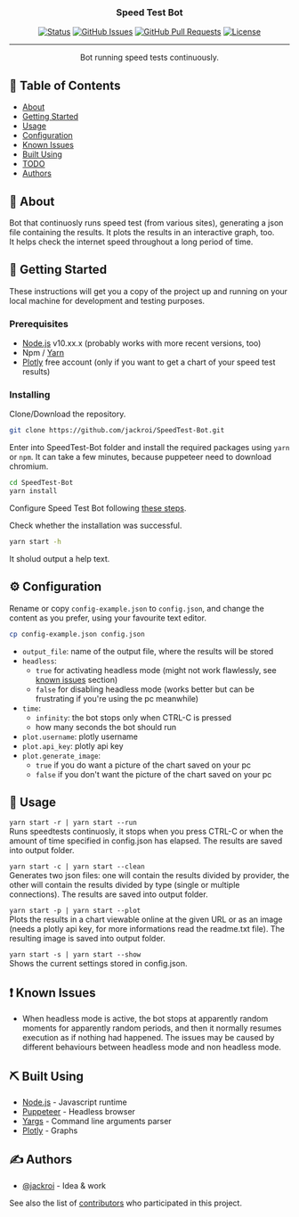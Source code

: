[//]: # (Comment)

<!--
<p align="center">
  <a href="" rel="noopener">
 <img width=200px height=200px src="https://i.imgur.com/6wj0hh6.jpg" alt="Project logo"></a>
</p>
-->

<h3 align="center">Speed Test Bot</h3>

<div align="center">

  [![Status](https://img.shields.io/badge/status-active-success.svg)]()
  [![GitHub Issues](https://img.shields.io/github/issues/jackroi/SpeedTest-Bot.svg)](https://github.com/jackroi/SpeedTest-Bot/issues)
  [![GitHub Pull Requests](https://img.shields.io/github/issues-pr/jackroi/SpeedTest-Bot.svg)](https://github.com/jackroi/SpeedTest-Bot/pulls)
  [![License](https://img.shields.io/badge/license-MIT-blue.svg)](/LICENSE)

</div>

---

<p align="center">
    Bot running speed tests continuously.
    <br>
</p>


## 📝 Table of Contents
- [About](#about)
- [Getting Started](#getting_started)
- [Usage](#usage)
- [Configuration](#configuration)
- [Known Issues](#known_issues)
- [Built Using](#built_using)
- [TODO](./TODO.md)
- [Authors](#authors)


## 🧐 About <a name = "about"></a>
Bot that continuosly runs speed test (from various sites), generating a json file containing the results. It plots the results in an interactive graph, too.
<br>
It helps check the internet speed throughout a long period of time.


## 🏁 Getting Started <a name="getting_started"></a>
These instructions will get you a copy of the project up and running on your local machine for development and testing purposes.


### Prerequisites
- [Node.js](https://nodejs.org/) v10.xx.x (probably works with more recent versions, too)
- Npm / [Yarn](https://yarnpkg.com/)
- [Plotly](https://plot.ly/online-chart-maker/) free account (only if you want to get a chart of your speed test results)


### Installing
Clone/Download the repository.

```bash
git clone https://github.com/jackroi/SpeedTest-Bot.git
```

Enter into SpeedTest-Bot folder and install the required packages using `yarn` or `npm`. It can take a few minutes, because puppeteer need to download chromium.

```bash
cd SpeedTest-Bot
yarn install
```

Configure Speed Test Bot following [these steps](#configuration).

Check whether the installation was successful.

```bash
yarn start -h
```

It sholud output a help text.

## ⚙️ Configuration <a name="configuration"></a>
Rename or copy `config-example.json` to `config.json`, and change the content as you prefer, using your favourite text editor.

```bash
cp config-example.json config.json
```

- `output_file`: name of the output file, where the results will be stored
- `headless`:
  - `true` for activating headless mode (might not work flawlessly, see [known issues](#known_issues) section)
  - `false` for disabling headless mode (works better but can be frustrating if you're using the pc meanwhile)
- `time`:
  - `infinity`: the bot stops only when CTRL-C is pressed
  - how many seconds the bot should run
- `plot.username`: plotly username
- `plot.api_key`: plotly api key
- `plot.generate_image`:
  - `true` if you do want a picture of the chart saved on your pc
  - `false` if you don't want the picture of the chart saved on your pc


## 🎈 Usage <a name="usage"></a>

`yarn start -r | yarn start --run`
<br>
Runs speedtests continuosly, it stops when you press CTRL-C or when the amount of time specified in config.json has elapsed. The results are saved into output folder.

`yarn start -c | yarn start --clean`
<br>
Generates two json files: one will contain the results divided by provider, the other will contain the results divided by type (single or multiple connections). The results are saved into output folder.

`yarn start -p | yarn start --plot`
<br>
Plots the results in a chart viewable online at the given URL or as an image (needs a plotly api key, for more informations read the readme.txt file). The resulting image is saved into output folder.

`yarn start -s | yarn start --show`
<br>
Shows the current settings stored in config.json.


## ❗️ Known Issues <a name="known_issues"></a>

- When headless mode is active, the bot stops at apparently random moments for apparently random periods, and then it normally resumes execution as if nothing had happened. The issues may be caused by different behaviours between headless mode and non headless mode.


## ⛏️ Built Using <a name = "built_using"></a>
- [Node.js](https://nodejs.org/) - Javascript runtime
- [Puppeteer](https://github.com/GoogleChrome/puppeteer) - Headless browser
- [Yargs](http://yargs.js.org/) - Command line arguments parser
- [Plotly](https://plot.ly/online-chart-maker/) - Graphs


## ✍️ Authors <a name = "authors"></a>
- [@jackroi](https://github.com/jackroi) - Idea & work

See also the list of [contributors](https://github.com/jackroi/SpeedTest-Bot/contributors) who participated in this project.

